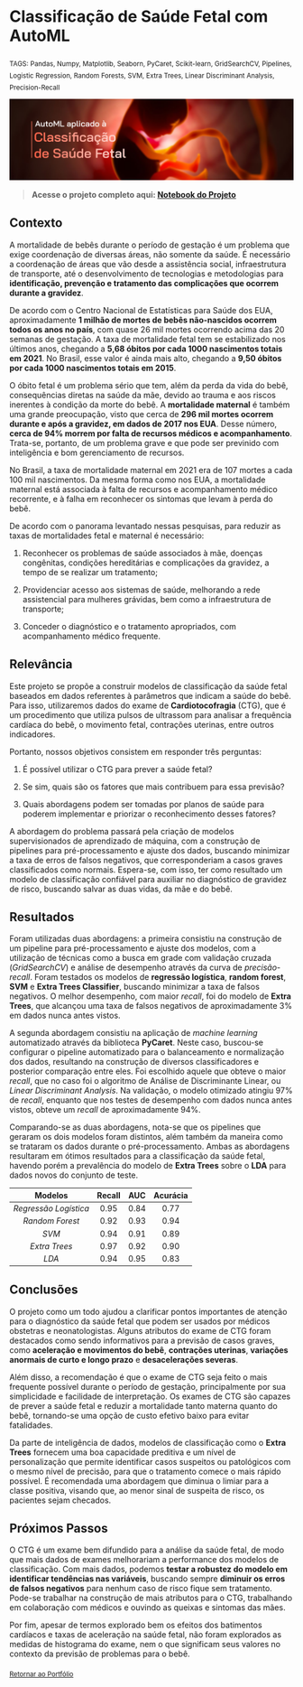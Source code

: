 # Classificação de Saúde Fetal com AutoML

<sub>TAGS: Pandas, Numpy, Matplotlib, Seaborn, PyCaret, Scikit-learn, GridSearchCV, Pipelines, Logistic Regression, Random Forests, SVM, Extra Trees, Linear Discriminant Analysis, Precision-Recall

<p align="center">
  <img src="capa_p6.png" >
</p>

> **Acesse o projeto completo aqui: [Notebook do Projeto]()**

## Contexto

A mortalidade de bebês durante o período de gestação é um problema que exige coordenação de diversas áreas, não somente da saúde. É necessário a coordenação de áreas que vão desde a assistência social, infraestrutura de transporte, até o desenvolvimento de tecnologias e metodologias para **identificação, prevenção e tratamento das complicações que ocorrem durante a gravidez**.

De acordo com o Centro Nacional de Estatísticas para Saúde dos EUA, aproximadamente **1 milhão de mortes de bebês não-nascidos ocorrem todos os anos no país**, com quase 26 mil mortes ocorrendo acima das 20 semanas de gestação. A taxa de mortalidade fetal tem se estabilizado nos últimos anos, chegando a **5,68 óbitos por cada 1000 nascimentos totais em 2021**. No Brasil, esse valor é ainda mais alto, chegando a **9,50 óbitos por cada 1000 nascimentos totais em 2015**.

O óbito fetal é um problema sério que tem, além da perda da vida do bebê, consequências diretas na saúde da mãe, devido ao trauma e aos riscos inerentes à condição da morte do bebê. A **mortalidade maternal** é também uma grande preocupação, visto que cerca de **296 mil mortes ocorrem durante e após a gravidez, em dados de 2017 nos EUA**. Desse número, **cerca de 94% morrem por falta de recursos médicos e acompanhamento**. Trata-se, portanto, de um problema grave e que pode ser previnido com inteligência e bom gerenciamento de recursos.

No Brasil, a taxa de mortalidade maternal em 2021 era de 107 mortes a cada 100 mil nascimentos. Da mesma forma como nos EUA, a mortalidade maternal está associada à falta de recursos e acompanhamento médico recorrente, e à falha em reconhecer os sintomas que levam à perda do bebê.

De acordo com o panorama levantado nessas pesquisas, para reduzir as taxas de mortalidades fetal e maternal é necessário:

1. Reconhecer os problemas de saúde associados à mãe, doenças congênitas, condições hereditárias e complicações da gravidez, a tempo de se realizar um tratamento;

2. Providenciar acesso aos sistemas de saúde, melhorando a rede assistencial para mulheres grávidas, bem como a infraestrutura de transporte;

3. Conceder o diagnóstico e o tratamento apropriados, com acompanhamento médico frequente.

## Relevância

Este projeto se propõe a construir modelos de classificação da saúde fetal baseados em dados referentes à parâmetros que indicam a saúde do bebê. Para isso, utilizaremos dados do exame de **Cardiotocofragia** (CTG), que é um procedimento que utiliza pulsos de ultrassom para analisar a frequência cardíaca do bebê, o movimento fetal, contrações uterinas, entre outros indicadores.

Portanto, nossos objetivos consistem em responder três perguntas:

1. É possível utilizar o CTG para prever a saúde fetal?

2. Se sim, quais são os fatores que mais contribuem para essa previsão?

3. Quais abordagens podem ser tomadas por planos de saúde para poderem implementar e priorizar o reconhecimento desses fatores?

A abordagem do problema passará pela criação de modelos supervisionados de aprendizado de máquina, com a construção de pipelines para pré-processamento e ajuste dos dados, buscando minimizar a taxa de erros de falsos negativos, que corresponderiam a casos graves classificados como normais. Espera-se, com isso, ter como resultado um modelo de classificação confiável para auxiliar no diagnóstico de gravidez de risco, buscando salvar as duas vidas, da mãe e do bebê.

## Resultados

Foram utilizadas duas abordagens: a primeira consistiu na construção de um pipeline para pré-processamento e ajuste dos modelos, com a utilização de técnicas como a busca em grade com validação cruzada (*GridSearchCV*) e análise de desempenho através da curva de *precisão-recall*. Foram testados os modelos de **regressão logística**, **random forest**, **SVM** e **Extra Trees Classifier**, buscando minimizar a taxa de falsos negativos. O melhor desempenho, com maior *recall*, foi do modelo de **Extra Trees**, que alcançou uma taxa de falsos negativos de aproximadamente 3% em dados nunca antes vistos.

A segunda abordagem consistiu na aplicação de *machine learning* automatizado através da biblioteca **PyCaret**. Neste caso, buscou-se configurar o pipeline automatizado para o balanceamento e normalização dos dados, resultando na construção de diversos classificadores e posterior comparação entre eles. Foi escolhido aquele que obteve o maior *recall*, que no caso foi o algoritmo de Análise de Discriminante Linear, ou *Linear Discriminant Analysis*. Na validação, o modelo otimizado atingiu 97% de *recall*, enquanto que nos testes de desempenho com dados nunca antes vistos, obteve um *recall* de aproximadamente 94%. 

Comparando-se as duas abordagens, nota-se que os pipelines que geraram os dois modelos foram distintos, além também da maneira como se trataram os dados durante o pré-processamento. Ambas as abordagens resultaram em ótimos resultados para a classificação da saúde fetal, havendo porém a prevalência do modelo de **Extra Trees** sobre o **LDA** para dados novos do conjunto de teste.

|      **Modelos**      | **Recall** | **AUC** | **Acurácia** |
|:---------------------:|:----------:|:-------:|:------------:|
| _Regressão Logística_ | 0.95       | 0.84    | 0.77         |
| _Random Forest_       | 0.92       | 0.93    | 0.94         |
| _SVM_                 | 0.94       | 0.91    | 0.89         |
| _Extra Trees_         | 0.97       | 0.92    | 0.90         |
| _LDA_                 | 0.94       | 0.95    | 0.83         |

## Conclusões

O projeto como um todo ajudou a clarificar pontos importantes de atenção para o diagnóstico da saúde fetal que podem ser usados por médicos obstetras e neonatologistas. Alguns atributos do exame de CTG foram destacados como sendo informativos para a previsão de casos graves, como **aceleração e movimentos do bebê**, **contrações uterinas**, **variações anormais de curto e longo prazo** e **desacelerações severas**.

Além disso, a recomendação é que o exame de CTG seja feito o mais frequente possível durante o período de gestação, principalmente por sua simplicidade e facilidade de interpretação. Os exames de CTG são capazes de prever a saúde fetal e reduzir a mortalidade tanto materna quanto do bebê, tornando-se uma opção de custo efetivo baixo para evitar fatalidades.

Da parte de inteligência de dados, modelos de classificação como o **Extra Trees** fornecem uma boa capacidade preditiva e um nível de personalização que permite identificar casos suspeitos ou patológicos com o mesmo nível de precisão, para que o tratamento comece o mais rápido possível. É recomendada uma abordagem que diminua o limiar para a classe positiva, visando que, ao menor sinal de suspeita de risco, os pacientes sejam checados.

## Próximos Passos

O CTG é um exame bem difundido para a análise da saúde fetal, de modo que mais dados de exames melhorariam a performance dos modelos de classificação. Com mais dados, podemos **testar a robustez do modelo em identificar tendências nas variáveis**, buscando sempre **diminuir os erros de falsos negativos** para nenhum caso de risco fique sem tratamento. Pode-se trabalhar na construção de mais atributos para o CTG, trabalhando em colaboração com médicos e ouvindo as queixas e sintomas das mães. 

Por fim, apesar de termos explorado bem os efeitos dos batimentos cardíacos e taxas de aceleração na saúde fetal, não foram explorados as medidas de histograma do exame, nem o que significam seus valores no contexto da previsão de problemas para o bebê.

<sub>[Retornar ao Portfólio](https://github.com/gabrielrflopes/Data-Science-Portfolio)
